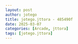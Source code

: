 ```yaml
---
layout: post
author: jotego
title: jotego.jttora - 485490f
date: 2025-03-07
categories: [Arcade, jttora]
tags: [jotego.jttora]
---
```


